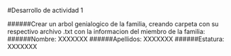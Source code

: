 
#Desarrollo de actividad 1

######Crear un arbol genialogico de la familia, creando carpeta con su respectivo archivo .txt con la informacion del miembro de la familia:
######Nombre: XXXXXXX
######Apellidos: XXXXXXX
######Estatura: XXXXXXX


